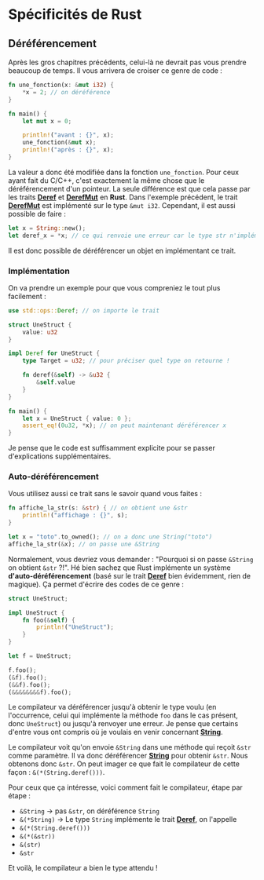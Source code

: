 # Spécificités de Rust

## Déréférencement

Après les gros chapitres précédents, celui-là ne devrait pas vous prendre beaucoup de temps. Il vous arrivera de croiser ce genre de code :

```Rust
fn une_fonction(x: &mut i32) {
    *x = 2; // on déréférence
}

fn main() {
    let mut x = 0;

    println!("avant : {}", x);
    une_fonction(&mut x);
    println!("après : {}", x);
}
```

La valeur a donc été modifiée dans la fonction `une_fonction`. Pour ceux ayant fait du C/C++, c'est exactement la même chose que le déréférencement d'un pointeur. La seule différence est que cela passe par les traits [__Deref__] et [__DerefMut__] en __Rust__. Dans l'exemple précédent, le trait [__DerefMut__] est implémenté sur le type `&mut i32`. Cependant, il est aussi possible de faire :

```Rust
let x = String::new();
let deref_x = *x; // ce qui renvoie une erreur car le type str n'implémente pas le trait Sized
```

Il est donc possible de déréférencer un objet en implémentant ce trait.

### Implémentation

On va prendre un exemple pour que vous compreniez le tout plus facilement :

```Rust
use std::ops::Deref; // on importe le trait

struct UneStruct {
    value: u32
}

impl Deref for UneStruct {
    type Target = u32; // pour préciser quel type on retourne !

    fn deref(&self) -> &u32 {
        &self.value
    }
}

fn main() {
    let x = UneStruct { value: 0 };
    assert_eq!(0u32, *x); // on peut maintenant déréférencer x
}
```

Je pense que le code est suffisamment explicite pour se passer d'explications supplémentaires.

### Auto-déréférencement

Vous utilisez aussi ce trait sans le savoir quand vous faites :

```Rust
fn affiche_la_str(s: &str) { // on obtient une &str
    println!("affichage : {}", s);
}

let x = "toto".to_owned(); // on a donc une String("toto")
affiche_la_str(&x); // on passe une &String
```

Normalement, vous devriez vous demander : "Pourquoi si on passe `&String` on obtient `&str` ?!". Hé bien sachez que Rust implémente un système __d'auto-déréférencement__ (basé sur le trait [__Deref__] bien évidemment, rien de magique). Ça permet d'écrire des codes de ce genre :

```Rust
struct UneStruct;

impl UneStruct {
    fn foo(&self) {
        println!("UneStruct");
    }
}

let f = UneStruct;

f.foo();
(&f).foo();
(&&f).foo();
(&&&&&&&&f).foo();
```

Le compilateur va déréférencer jusqu'à obtenir le type voulu (en l'occurrence, celui qui implémente la méthode `foo` dans le cas présent, donc `UneStruct`) ou jusqu'à renvoyer une erreur. Je pense que certains d'entre vous ont compris où je voulais en venir concernant [__String__].

Le compilateur voit qu'on envoie `&String` dans une méthode qui reçoit `&str` comme paramètre. Il va donc déréférencer [__String__] pour obtenir `&str`. Nous obtenons donc `&str`. On peut imager ce que fait le compilateur de cette façon : `&(*(String.deref()))`.

Pour ceux que ça intéresse, voici comment fait le compilateur, étape par étape :

-   `&String` -> pas `&str`, on déréférence `String`
-   `&(*String)` -> Le type `String` implémente le trait [__Deref__], on l'appelle
-   `&(*(String.deref()))`
-   `&(*(&str))`
-   `&(str)`
-   `&str`

Et voilà, le compilateur a bien le type attendu !

[__Deref__]: https://doc.rust-lang.org/stable/std/ops/trait.Deref.html
[__DerefMut__]: https://doc.rust-lang.org/stable/std/ops/trait.DerefMut.html
[__String__]: https://doc.rust-lang.org/stable/std/string/struct.String.html
